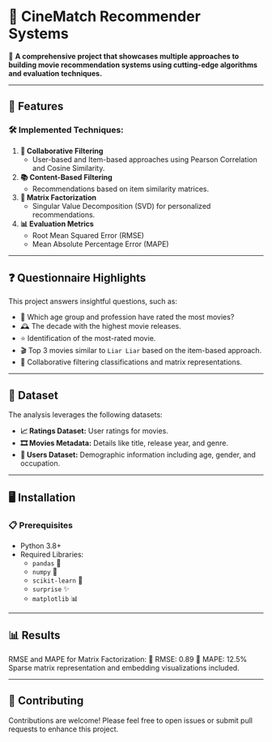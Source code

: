 # 🎥 CineMatch Recommender Systems  

📌 **A comprehensive project that showcases multiple approaches to building movie recommendation systems using cutting-edge algorithms and evaluation techniques.**  

---

## 🚀 Features  

### 🛠️ Implemented Techniques:
1. **🔄 Collaborative Filtering**  
   - User-based and Item-based approaches using Pearson Correlation and Cosine Similarity.  
2. **📚 Content-Based Filtering**  
   - Recommendations based on item similarity matrices.  
3. **🧩 Matrix Factorization**  
   - Singular Value Decomposition (SVD) for personalized recommendations.  
4. **📊 Evaluation Metrics**  
   - Root Mean Squared Error (RMSE)  
   - Mean Absolute Percentage Error (MAPE)  

---

## ❓ Questionnaire Highlights  

This project answers insightful questions, such as:  
- 👥 Which age group and profession have rated the most movies?  
- 🕰️ The decade with the highest movie releases.  
- ⭐ Identification of the most-rated movie.  
- 🎬 Top 3 movies similar to `Liar Liar` based on the item-based approach.  
- 🔎 Collaborative filtering classifications and matrix representations.  

---

## 📁 Dataset  

The analysis leverages the following datasets:  
- **📈 Ratings Dataset:** User ratings for movies.  
- **🎞️ Movies Metadata:** Details like title, release year, and genre.  
- **👤 Users Dataset:** Demographic information including age, gender, and occupation.  

---

## 🖥️ Installation  

### 📋 Prerequisites  
- Python 3.8+  
- Required Libraries:  
  - `pandas` 🐼  
  - `numpy` 🔢  
  - `scikit-learn` 🧠  
  - `surprise` ✨  
  - `matplotlib` 📊  

---

## 📊 Results
RMSE and MAPE for Matrix Factorization:
🔹 RMSE: 0.89
🔹 MAPE: 12.5%
Sparse matrix representation and embedding visualizations included.

---

## 🤝 Contributing
Contributions are welcome! Please feel free to open issues or submit pull requests to enhance this project.

